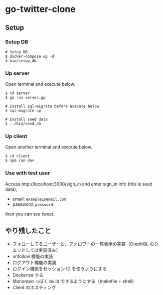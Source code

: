 # go-twitter-clone

## Setup

### Setup DB

```
# Setup DB
$ docker-compose up -d
$ bin/setup_db
```

### Up server

Open terminal and execute below.

```
$ cd server
$ go run server.go

# Install sql-migrate before execute below
$ sql-migrate up

# Install seed data
$ ../bin/seed_db
```

### Up client

Open another terminal and execute below.

```
$ cd client
$ npm run dev
```

### Use with test user

Access http://localhost:3000/sign_in and enter sign_in info (this is seed data),

- email: `example1@email.com`
- password: `password`

then you can see tweet.

## やり残したこと

- フォローしてるユーザーと、フォロワーの一覧表示の実装（GraphQL のクエリとしては実装済み）
- unfollow 機能の実装
- ログアウト機能の実装
- ログイン機能をセッション ID を使うようにする
- Dockerize する
- Monorepo っぽく build できるようにする（makefile + shell）
- Client のホスティング
